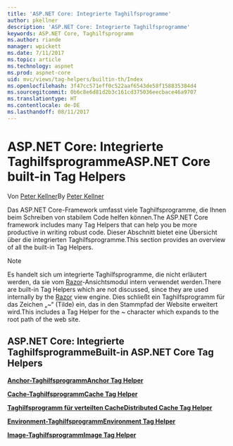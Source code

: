 ```yaml
---
title: 'ASP.NET Core: Integrierte Taghilfsprogramme'
author: pkellner
description: 'ASP.NET Core: Integrierte Taghilfsprogramme'
keywords: ASP.NET Core, Taghilfsprogramm
ms.author: riande
manager: wpickett
ms.date: 7/11/2017
ms.topic: article
ms.technology: aspnet
ms.prod: aspnet-core
uid: mvc/views/tag-helpers/builtin-th/Index
ms.openlocfilehash: 3f47cc571eff0c522aaf6543de58f158835384d4
ms.sourcegitcommit: 0b6c8e6d81d2b3c161cd375036eecbace46a9707
ms.translationtype: HT
ms.contentlocale: de-DE
ms.lasthandoff: 08/11/2017
---
```

# <a name="aspnet-core-built-in-tag-helpers"></a><span data-ttu-id="f4184-104">ASP.NET Core: Integrierte Taghilfsprogramme</span><span class="sxs-lookup"><span data-stu-id="f4184-104">ASP.NET Core built-in Tag Helpers</span></span>

<span data-ttu-id="f4184-105">Von [Peter Kellner](http://peterkellner.net)</span><span class="sxs-lookup"><span data-stu-id="f4184-105">By [Peter Kellner](http://peterkellner.net)</span></span> 

<span data-ttu-id="f4184-106">Das ASP.NET Core-Framework umfasst viele Taghilfsprogramme, die Ihnen beim Schreiben von stabilem Code helfen können.</span><span class="sxs-lookup"><span data-stu-id="f4184-106">The ASP.NET Core framework includes many Tag Helpers that can help you be more productive in writing robust code.</span></span> <span data-ttu-id="f4184-107">Dieser Abschnitt bietet eine Übersicht über die integrierten Taghilfsprogramme.</span><span class="sxs-lookup"><span data-stu-id="f4184-107">This section provides an overview of all the built-in Tag Helpers.</span></span>

> [!NOTE]
> <span data-ttu-id="f4184-108">Es handelt sich um integrierte Taghilfsprogramme, die nicht erläutert werden, da sie vom [Razor](xref:mvc/views/razor)-Ansichtsmodul intern verwendet werden.</span><span class="sxs-lookup"><span data-stu-id="f4184-108">There are built-in Tag Helpers which are not discussed, since they are used internally by the [Razor](xref:mvc/views/razor) view engine.</span></span> <span data-ttu-id="f4184-109">Dies schließt ein Taghilfsprogramm für das Zeichen „~“ (Tilde) ein, das in den Stammpfad der Website erweitert wird.</span><span class="sxs-lookup"><span data-stu-id="f4184-109">This includes a Tag Helper for the ~ character which expands to the root path of the web site.</span></span>

## <a name="built-in-aspnet-core-tag-helpers"></a><span data-ttu-id="f4184-110">ASP.NET Core: Integrierte Taghilfsprogramme</span><span class="sxs-lookup"><span data-stu-id="f4184-110">Built-in ASP.NET Core Tag Helpers</span></span>

<span data-ttu-id="f4184-111">**[Anchor-Taghilfsprogramm](xref:mvc/views/tag-helpers/builtin-th/AnchorTagHelper)**</span><span class="sxs-lookup"><span data-stu-id="f4184-111">**[Anchor Tag Helper](xref:mvc/views/tag-helpers/builtin-th/AnchorTagHelper)**</span></span>

<span data-ttu-id="f4184-112">**[Cache-Taghilfsprogramm](xref:mvc/views/tag-helpers/builtin-th/CacheTagHelper)**</span><span class="sxs-lookup"><span data-stu-id="f4184-112">**[Cache Tag Helper](xref:mvc/views/tag-helpers/builtin-th/CacheTagHelper)**</span></span>

<span data-ttu-id="f4184-113">**[Taghilfsprogramm für verteilten Cache](xref:mvc/views/tag-helpers/builtin-th/DistributedCacheTagHelper)**</span><span class="sxs-lookup"><span data-stu-id="f4184-113">**[Distributed Cache Tag Helper](xref:mvc/views/tag-helpers/builtin-th/DistributedCacheTagHelper)**</span></span>

<span data-ttu-id="f4184-114">**[Environment-Taghilfsprogramm](xref:mvc/views/tag-helpers/builtin-th/EnvironmentTagHelper)**</span><span class="sxs-lookup"><span data-stu-id="f4184-114">**[Environment Tag Helper](xref:mvc/views/tag-helpers/builtin-th/EnvironmentTagHelper)**</span></span>

[comment]: **[FormActionTagHelper](xref:mvc/views/tag-helpers/builtin-th/FormActionTagHelper)**

[comment]: **[FormTagTagHelper](xref:mvc/views/tag-helpers/builtin-th/FormTagHelper)**

<span data-ttu-id="f4184-115">**[Image-Taghilfsprogramm](xref:mvc/views/tag-helpers/builtin-th/ImageTagHelper)**</span><span class="sxs-lookup"><span data-stu-id="f4184-115">**[Image Tag Helper](xref:mvc/views/tag-helpers/builtin-th/ImageTagHelper)**</span></span>

[comment]: **[InputTagHelper](xref:mvc/views/tag-helpers/builtin-th/InputTagHelper)**

[comment]: **[LabelTagHelper](xref:mvc/views/tag-helpers/builtin-th/LabelTagHelper)**

[comment]: **[LinkTagHelper](xref:mvc/views/tag-helpers/builtin-th/LinkTagHelper)**

[comment]: **[OptionTagHelper](xref:mvc/views/tag-helpers/builtin-th/OptionTagHelper)**

[comment]: **[ScriptTagHelper](xref:mvc/views/tag-helpers/builtin-th/ScriptTagTagHelper)**

[comment]: **[SelectTagHelper](xref:mvc/views/tag-helpers/builtin-th/SelectTagTagHelper)**

[comment]: **[TextAreaTagHelper](xref:mvc/views/tag-helpers/builtin-th/TextAreaTagHelper)**

[comment]: **[ValidationMessageTagHelper](xref:mvc/views/tag-helpers/builtin-th/ValidationMessageTagHelper)**

[comment]: **[ValidationSummaryTagHelper](xref:mvc/views/tag-helpers/builtin-th/ValidationSummaryTagHelper)**  
  
  
<!--

## Additional Resources

REQUIRED These must be xref links, not relative, that is ../../
* [Client-Side Development](../../../client-side/index.md)

* [Tag Helpers](xref:mvc/views/tag-helpers/intro)
-->
